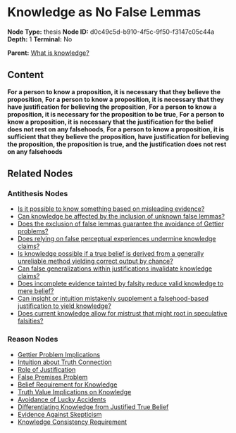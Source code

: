# Knowledge as No False Lemmas

**Node Type:** thesis
**Node ID:** d0c49c5d-b910-4f5c-9f50-f3147c05c44a
**Depth:** 1
**Terminal:** No

**Parent:** [What is knowledge?](what-is-knowledge-question-52c408fa-b75d-4f4d-a6ec-27d43ecfed31.md)

## Content

**For a person to know a proposition, it is necessary that they believe the proposition**, **For a person to know a proposition, it is necessary that they have justification for believing the proposition**, **For a person to know a proposition, it is necessary for the proposition to be true**, **For a person to know a proposition, it is necessary that the justification for the belief does not rest on any falsehoods**, **For a person to know a proposition, it is sufficient that they believe the proposition, have justification for believing the proposition, the proposition is true, and the justification does not rest on any falsehoods**

## Related Nodes

### Antithesis Nodes

- [Is it possible to know something based on misleading evidence?](is-it-possible-to-know-something-based-on-misleading-evidence-antithesis-362a4957-699c-4130-843c-93b42dc9faa6.md)
- [Can knowledge be affected by the inclusion of unknown false lemmas?](can-knowledge-be-affected-by-the-inclusion-of-unknown-false-lemmas-antithesis-c4882c61-c43c-49e0-9a40-03c0caf28fc9.md)
- [Does the exclusion of false lemmas guarantee the avoidance of Gettier problems?](does-the-exclusion-of-false-lemmas-guarantee-the-avoidance-of-gettier-problems-antithesis-595209f2-6890-4a30-b407-67aea6c1ec67.md)
- [Does relying on false perceptual experiences undermine knowledge claims?](does-relying-on-false-perceptual-experiences-undermine-knowledge-claims-antithesis-cea136a4-9368-429e-8a2e-e4719617ea50.md)
- [Is knowledge possible if a true belief is derived from a generally unreliable method yielding correct output by chance?](is-knowledge-possible-if-a-true-belief-is-derived-from-a-generally-unreliable-method-yielding-correct-output-by-chance-antithesis-833e9fa3-7cbc-40ed-bf77-43cace1f63ce.md)
- [Can false generalizations within justifications invalidate knowledge claims?](can-false-generalizations-within-justifications-invalidate-knowledge-claims-antithesis-a6ab8431-5201-43e3-9219-55b2046ae9b1.md)
- [Does incomplete evidence tainted by falsity reduce valid knowledge to mere belief?](does-incomplete-evidence-tainted-by-falsity-reduce-valid-knowledge-to-mere-belief-antithesis-43d84db6-c8a7-4af3-b94e-823a33d0d68c.md)
- [Can insight or intuition mistakenly supplement a falsehood-based justification to yield knowledge?](can-insight-or-intuition-mistakenly-supplement-a-falsehood-based-justification-to-yield-knowledge-antithesis-dbb929b5-131c-44f0-9912-4ab27ba889b7.md)
- [Does current knowledge allow for mistrust that might root in speculative falsities?](does-current-knowledge-allow-for-mistrust-that-might-root-in-speculative-falsities-antithesis-6b9bceed-4533-4a3b-acd8-7ddd6533f222.md)

### Reason Nodes

- [Gettier Problem Implications](gettier-problem-implications-reason-00f60908-bb47-4b5e-a740-670a11e1dc20.md)
- [Intuition about Truth Connection](intuition-about-truth-connection-reason-43f1d7d2-24bc-4324-9d78-95122c8291f1.md)
- [Role of Justification](role-of-justification-reason-34d71362-6553-4d1c-b7be-8e4fafdedf5e.md)
- [False Premises Problem](false-premises-problem-reason-64225ec0-d92b-45fb-8913-fb740153e4d9.md)
- [Belief Requirement for Knowledge](belief-requirement-for-knowledge-reason-eac5fbdf-4514-4324-b829-5cdead8e9c03.md)
- [Truth Value Implications on Knowledge](truth-value-implications-on-knowledge-reason-4c8a66f3-49e4-4193-9f8a-d4febe284eac.md)
- [Avoidance of Lucky Accidents](avoidance-of-lucky-accidents-reason-5b361274-fd8c-436c-9b9a-16f2ce97906b.md)
- [Differentiating Knowledge from Justified True Belief](differentiating-knowledge-from-justified-true-belief-reason-93c5b9e1-fa01-4611-a532-0015420d1f73.md)
- [Evidence Against Skepticism](evidence-against-skepticism-reason-f73162d9-01e2-44a1-8fb1-823d543ea044.md)
- [Knowledge Consistency Requirement](knowledge-consistency-requirement-reason-3eca1656-1de4-4c23-9ba0-469a54e202a5.md)
